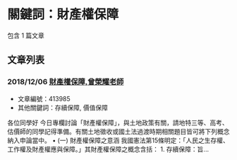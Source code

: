 # 關鍵詞：財產權保障

包含 1 篇文章

## 文章列表

### 2018/12/06 [財產權保障,曾榮耀老師](../../articles/413985_%E8%B2%A1%E7%94%A2%E6%AC%8A%E4%BF%9D%E9%9A%9C%2C%E6%9B%BE%E6%A6%AE%E8%80%80%E8%80%81%E5%B8%AB.md)
- 文章編號：413985
- 其他關鍵詞：存續保障, 價值保障

各位同學好 今日專欄討論「財產權保障」，與土地政策有關，請地特三等、高考、估價師的同學記得準備。有關土地徵收或國土法過渡時期相關題目皆可將下列概念納入申論當中。 • (一) 財產權保障之意涵 我國憲法第15條明定：「人民之生存權、工作權及財產權應與保障。」其財產權保障之概念含括： 1. 存續保障：旨...
